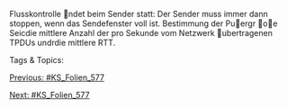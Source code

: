 Flusskontrolle ndet beim Sender statt:
Der Sender muss immer dann stoppen, wenn das Sendefenster voll ist.
Bestimmung der Puergr oe
Seicdie mittlere Anzahl der pro Sekunde vom Netzwerk ubertragenen TPDUs
undrdie mittlere RTT.

   Tags & Topics:
   

[Previous: #KS_Folien_577](KS_Folien_577.md)

[Next: #KS_Folien_577](KS_Folien_577.md)